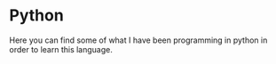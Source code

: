 # Python
Here you can find some of what I have been programming in python in order to learn this language.

